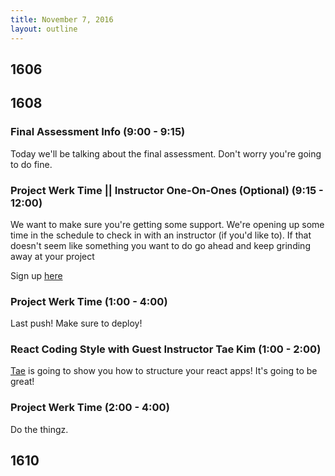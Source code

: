 ```yaml
---
title: November 7, 2016
layout: outline
---
```


## 1606

## 1608

### Final Assessment Info (9:00 - 9:15)

Today we'll be talking about the final assessment. Don't worry you're going to do fine. 

### Project Werk Time || Instructor One-On-Ones (Optional) (9:15 - 12:00)

We want to make sure you're getting some support. We're opening up some time in the schedule to check in with an instructor (if you'd like to). If that doesn't seem like something you want to do go ahead and keep grinding away at your project

Sign up [here](https://public.etherpad-mozilla.org/p/instructor-pairing)

### Project Werk Time (1:00 - 4:00)

Last push! Make sure to deploy!

### React Coding Style with Guest Instructor Tae Kim (1:00 - 2:00)

[Tae](https://github.com/TaeKimJR) is going to show you how to structure your react apps! It's going to be great!

### Project Werk Time (2:00 - 4:00)

Do the thingz.

## 1610
